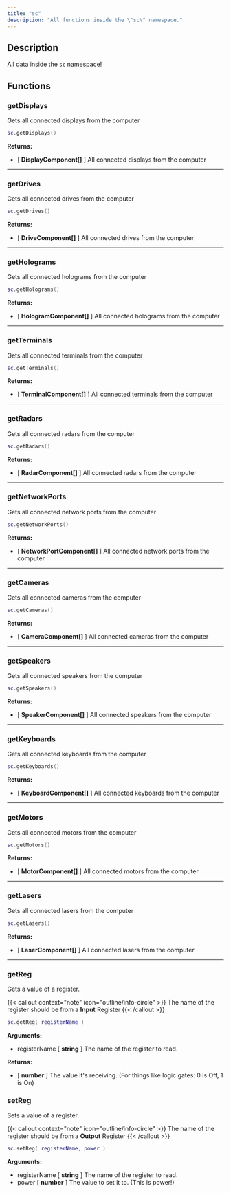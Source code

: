 ```yaml
---
title: "sc"
description: "All functions inside the \"sc\" namespace."
---
```


## Description

All data inside the `sc` namespace!

## Functions

### getDisplays

Gets all connected displays from the computer

```lua
sc.getDisplays()
```

**Returns:**
- [ **DisplayComponent[]** ] All connected displays from the computer

---

### getDrives

Gets all connected drives from the computer

```lua
sc.getDrives()
```

**Returns:**
- [ **DriveComponent[]** ] All connected drives from the computer

---

### getHolograms

Gets all connected holograms from the computer

```lua
sc.getHolograms()
```

**Returns:**
- [ **HologramComponent[]** ] All connected holograms from the computer

---

### getTerminals

Gets all connected terminals from the computer

```lua
sc.getTerminals()
```

**Returns:**
- [ **TerminalComponent[]** ] All connected terminals from the computer

---

### getRadars

Gets all connected radars from the computer

```lua
sc.getRadars()
```

**Returns:**
- [ **RadarComponent[]** ] All connected radars from the computer

---

### getNetworkPorts

Gets all connected network ports from the computer

```lua
sc.getNetworkPorts()
```

**Returns:**
- [ **NetworkPortComponent[]** ] All connected network ports from the computer

---

### getCameras

Gets all connected cameras from the computer

```lua
sc.getCameras()
```

**Returns:**
- [ **CameraComponent[]** ] All connected cameras from the computer

---

### getSpeakers

Gets all connected speakers from the computer

```lua
sc.getSpeakers()
```

**Returns:**
- [ **SpeakerComponent[]** ] All connected speakers from the computer

---

### getKeyboards

Gets all connected keyboards from the computer

```lua
sc.getKeyboards()
```

**Returns:**
- [ **KeyboardComponent[]** ] All connected keyboards from the computer


---

### getMotors

Gets all connected motors from the computer

```lua
sc.getMotors()
```

**Returns:**
- [ **MotorComponent[]** ] All connected motors from the computer

---

### getLasers

Gets all connected lasers from the computer

```lua
sc.getLasers()
```

**Returns:**
- [ **LaserComponent[]** ] All connected lasers from the computer

---

### getReg

Gets a value of a register.

{{< callout context="note" icon="outline/info-circle" >}}
The name of the register should be from a **Input** Register
{{< /callout >}}

```lua
sc.getReg( registerName )
```

**Arguments:**
- registerName [ **string** ] The name of the register to read.

**Returns:**
- [ **number** ] The value it's receiving. (For things like logic gates: 0 is Off, 1 is On)


### setReg

Sets a value of a register.

{{< callout context="note" icon="outline/info-circle" >}}
The name of the register should be from a **Output** Register
{{< /callout >}}

```lua
sc.setReg( registerName, power )
```

**Arguments:**
- registerName [ **string** ] The name of the register to read.
- power [ **number** ] The value to set it to. (This is power!)
